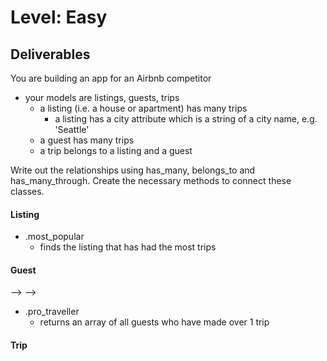# Level: Easy

## Deliverables

You are building an app for an Airbnb competitor

- your models are listings, guests, trips
  - a listing (i.e. a house or apartment) has many trips
    - a listing has a city attribute which is a string of a city name, e.g. 'Seattle'
  - a guest has many trips
  - a trip belongs to a listing and a guest

Write out the relationships using has_many, belongs_to and has_many_through.
Create the necessary methods to connect these classes.

#### Listing 

<!-- - #guests
  - returns an array of all guests who have stayed at a listing  -->
<!-- - #trips
  - returns an array of all trips at a listing -->
<!-- - #trip_count
  - returns the number of trips that have been taken to that listing -->
<!-- - .all
  - returns an array of all listings -->
<!-- 
- .find_all_by_city(city)
  - takes an argument of a city name (as a string) and returns all the listings for that city -->

- .most_popular
  - finds the listing that has had the most trips 

#### Guest

<!-- - #listings
  - returns an array of all listings a guest has stayed at --> -->
<!-- - #trips
  - returns an array of all trips a guest has made --> -->
<!-- - #trip_count
  - returns the number of trips a guest has taken -->
 <!-- - .all
  - returns an array of all guest -->
- .pro_traveller
  - returns an array of all guests who have made over 1 trip 

<!-- - .find_all_by_name(name)
  - takes an argument of a name (as a string), returns the all guests with that name -->


#### Trip

<!-- - #listing
  - returns the listing object for the trip
- #guest
  - returns the guest object for the trip -->
<!-- - .all
  - returns an array of all trips -->
